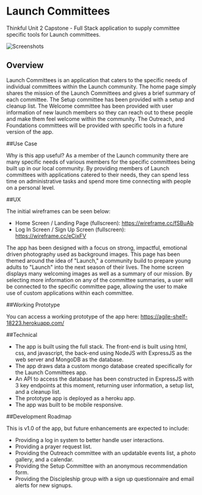 # Launch Committees

Thinkful Unit 2 Capstone - Full Stack application to supply committee specific tools for Launch committees.

![Screenshots](https://cloud.githubusercontent.com/assets/13989985/23731100/7197c06a-0439-11e7-9cdf-374b578f98f9.jpg)

## Overview

Launch Committees is an application that caters to the specific needs of individual committees within
the Launch community. The home page simply shares the mission of the Launch Committees and gives a brief summary of each committee. The Setup committee has been provided with a setup and cleanup list. The Welcome committee has been provided with user information of new launch members so they can reach out to these people and make them feel welcome within the community. The Outreach, and Foundations committees will be provided with specific tools in a future version of the app.

##Use Case

Why is this app useful? As a member of the Launch community there are many specific needs of various members for the specific committees being built up in our local community. By providing members of Launch committees with applications catered to their needs, they can spend less time on administrative tasks and spend more time connecting with people on a personal level.

##UX

The initial wireframes can be seen below:

- Home Screen / Landing Page (fullscreen):
https://wireframe.cc/fSBuAb
- Log In Screen / Sign Up Screen (fullscreen):
https://wireframe.cc/eCixFV

The app has been designed with a focus on strong, impactful, emotional driven photography used as background images. This page has been themed around the idea of "Launch," a community build to prepare young adults to "Launch" into the next season of their lives. The home screen displays many welcoming images as well as a summary of our mission. By selecting more information on any of the committee summaries, a user will be connected to the specific committee page, allowing the user to make use of custom applications within each committee.

##Working Prototype

You can access a working prototype of the app here: https://agile-shelf-18223.herokuapp.com/

##Technical

* The app is built using the full stack. The front-end is built using html, css, and javascript, the back-end using NodeJS with ExpressJS as the web server and MongoDB as the database.
* The app draws data a custom mongo database created specifically for the Launch Committees app.
* An API to access the database has been constructed in ExpressJS with 3 key endpoints at this moment, returning user information, a setup list, and a cleanup list.
* The prototype app is deployed as a heroku app.
* The app was built to be mobile responsive.

##Development Roadmap

This is v1.0 of the app, but future enhancements are expected to include:

* Providing a log in system to better handle user interactions.
* Providing a prayer request list.
* Providing the Outreach committee with an updatable events list, a photo gallery, and a calendar.
* Providing the Setup Committee with an anonymous recommendation form.
* Providing the Discipleship group with a sign up questionnaire and email alerts for new signups.
